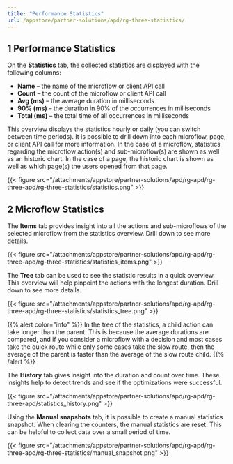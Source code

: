 ```yaml
---
title: "Performance Statistics"
url: /appstore/partner-solutions/apd/rg-three-statistics/
---
```


## 1 Performance Statistics

On the **Statistics** tab, the collected statistics are displayed with the following columns:

* **Name** – the name of the microflow or client API call
* **Count** – the count of the microflow or client API call
* **Avg (ms)** – the average duration in milliseconds
* **90% (ms)** – the duration in 90% of the occurrences in milliseconds
* **Total (ms)** – the total time of all occurrences in milliseconds

This overview displays the statistics hourly or daily (you can switch between time periods). It is possible to drill down into each microflow, page, or client API call for more information. In the case of a microflow, statistics regarding the microflow action(s) and sub-microflow(s) are shown as well as an historic chart. In the case of a page, the historic chart is shown as well as which page(s) the users opened from that page. 

{{< figure src="/attachments/appstore/partner-solutions/apd/rg-apd/rg-three-apd/rg-three-statistics/statistics.png" >}}

## 2 Microflow Statistics

The **Items** tab provides insight into all the actions and sub-microflows of the selected microflow from the statistics overview. Drill down to see more details.

{{< figure src="/attachments/appstore/partner-solutions/apd/rg-apd/rg-three-apd/rg-three-statistics/statistics_items.png" >}}

The **Tree** tab can be used to see the statistic results in a quick overview. This overview will help pinpoint the actions with the longest duration. Drill down to see more details.

{{< figure src="/attachments/appstore/partner-solutions/apd/rg-apd/rg-three-apd/rg-three-statistics/statistics_tree.png" >}}

{{% alert color="info" %}}
In the tree of the statistics, a child action can take longer than the parent. This is because the average durations are compared, and if you consider a microflow with a decision and most cases take the quick route while only some cases take the slow route, then the average of the parent is faster than the average of the slow route child.
{{% /alert %}}

The **History** tab gives insight into the duration and count over time. These insights help to detect trends and see if the optimizations were successful. 

{{< figure src="/attachments/appstore/partner-solutions/apd/rg-apd/rg-three-apd/statistics_history.png" >}}

Using the **Manual snapshots** tab, it is possible to create a manual statistics snapshot. When clearing the counters, the manual statistics are reset. This can be helpful to collect data over a small period of time.

{{< figure src="/attachments/appstore/partner-solutions/apd/rg-apd/rg-three-apd/rg-three-statistics/manual_snapshot.png" >}}
